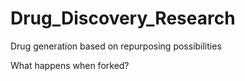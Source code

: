 # Drug_Discovery_Research
Drug generation based on repurposing possibilities

What happens when forked?
